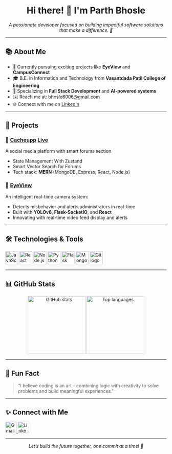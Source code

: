 <h1 align="center">Hi there! 👋 I'm Parth Bhosle</h1>

<p align="center">
  <em>A passionate developer focused on building impactful software solutions that make a difference. 🚀</em>
</p>

---

<h2>📚 About Me</h2>

- 🔭 Currently pursuing exciting projects like **EyeView** and **CampusConnect**
- 🎓 B.E. in Information and Technology from **Vasantdada Patil College of Engineering**
- 🌟 Specializing in **Full Stack Development** and **AI-powered systems**
- ✉️ Reach me at: bhosle6006@gmail.com
- 🌐 Connect with me on [LinkedIn](https://www.linkedin.com/in/parth-bhosle-46a078271)

---

<h2>🚀 Projects</h2>

### 🔹 [Cacheupp](https://github.com/michael-020/CacheUp)               [Live](https://www.cacheupp.com)
A social media platform with smart forums section
- State Management With Zustand
- Smart Vector Search for Forums
- Tech stack: **MERN** (MongoDB, Express, React, Node.js)

### 🔹 [EyeView](https://github.com/sahilhinge89/EyeView)
An intelligent real-time camera system:
- Detects misbehavior and alerts administrators in real-time
- Built with **YOLOv8**, **Flask-SocketIO**, and **React**
- Innovating with real-time video feed display and alerts


---

<h2>🛠️ Technologies & Tools</h2>

<div align="left">
  <img src="https://cdn.jsdelivr.net/gh/devicons/devicon/icons/javascript/javascript-original.svg" height="40" alt="JavaScript logo" />
  <img src="https://cdn.jsdelivr.net/gh/devicons/devicon/icons/react/react-original.svg" height="40" alt="React logo" />
  <img src="https://cdn.jsdelivr.net/gh/devicons/devicon/icons/nodejs/nodejs-original.svg" height="40" alt="Node.js logo" />
  <img src="https://cdn.jsdelivr.net/gh/devicons/devicon/icons/python/python-original.svg" height="40" alt="Python logo" />
  <img src="https://cdn.jsdelivr.net/gh/devicons/devicon/icons/flask/flask-original.svg" height="40" alt="Flask logo" />
  <img src="https://cdn.jsdelivr.net/gh/devicons/devicon/icons/mongodb/mongodb-original.svg" height="40" alt="MongoDB logo" />
  <img src="https://cdn.jsdelivr.net/gh/devicons/devicon/icons/git/git-original.svg" height="40" alt="Git logo" />
</div>

---

<h2>📊 GitHub Stats</h2>

<div align="center">
  <img src="https://github-readme-stats.vercel.app/api?username=Parth2684&hide_title=false&hide_rank=false&show_icons=true&include_all_commits=true&count_private=true&disable_animations=false&theme=radical&locale=en&hide_border=false" height="180" alt="GitHub stats" />
  <img src="https://github-readme-stats.vercel.app/api/top-langs?username=Parth2684&locale=en&hide_title=false&layout=compact&card_width=320&langs_count=5&theme=radical&hide_border=false" height="180" alt="Top languages" />
</div>

---

<h2>🌱 Fun Fact</h2>

> "I believe coding is an art – combining logic with creativity to solve problems and build meaningful experiences."

---

<h2>✨ Connect with Me</h2>

<div align="left">
  <a href="mailto:bhosle6006@gmail.com">
    <img src="https://img.shields.io/static/v1?message=Gmail&logo=gmail&label=&color=D14836&logoColor=white&labelColor=&style=for-the-badge" height="35" alt="Gmail" />
  </a>
  <a href="https://www.linkedin.com/in/parth-bhosle-46a078271">
    <img src="https://img.shields.io/static/v1?message=LinkedIn&logo=linkedin&label=&color=0077B5&logoColor=white&labelColor=&style=for-the-badge" height="35" alt="LinkedIn" />
  </a>
</div>

---


<p align="center">
  <em>Let’s build the future together, one commit at a time! 🌟</em>
</p>
